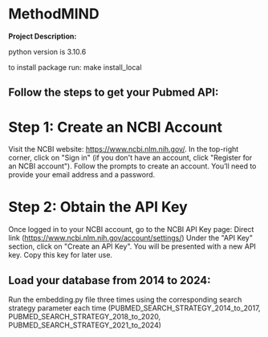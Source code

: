 # MethodMIND
**Project Description:**

python version is 3.10.6

to install package run: make install_local

## Follow the steps to get your Pubmed API:
  # Step 1: Create an NCBI Account
Visit the NCBI website: https://www.ncbi.nlm.nih.gov/.
In the top-right corner, click on "Sign in" (if you don't have an account, click "Register for an NCBI account").
Follow the prompts to create an account. You’ll need to provide your email address and a password.
  # Step 2: Obtain the API Key
Once logged in to your NCBI account, go to the NCBI API Key page:
Direct link (https://www.ncbi.nlm.nih.gov/account/settings/)
Under the "API Key" section, click on "Create an API Key".
You will be presented with a new API key. Copy this key for later use.

## Load your database from 2014 to 2024:
Run the embedding.py file three times using the corresponding search strategy parameter each time (PUBMED_SEARCH_STRATEGY_2014_to_2017, PUBMED_SEARCH_STRATEGY_2018_to_2020, PUBMED_SEARCH_STRATEGY_2021_to_2024)
